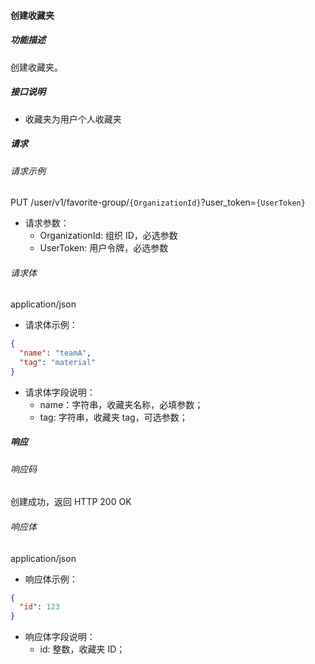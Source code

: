 #### 创建收藏夹

##### 功能描述

创建收藏夹。

##### 接口说明

- 收藏夹为用户个人收藏夹

##### 请求

###### 请求示例
PUT /user/v1/favorite-group/`{OrganizationId}`?user_token=`{UserToken}`

- 请求参数：
  - OrganizationId: 组织 ID，必选参数
  - UserToken: 用户令牌，必选参数

###### 请求体

application/json

- 请求体示例：

```json
{
  "name": "teamA",
  "tag": "material"
}
```

- 请求体字段说明：
  - name：字符串，收藏夹名称，必填参数；
  - tag: 字符串，收藏夹 tag，可选参数；

##### 响应

###### 响应码

创建成功，返回 HTTP 200 OK

###### 响应体

application/json

- 响应体示例：

```json
{
  "id": 123
}
```

- 响应体字段说明：
    - id: 整数，收藏夹 ID；
